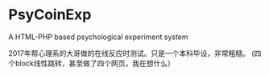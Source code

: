 # PsyCoinExp
A HTML-PHP based psychological experiment system

2017年帮心理系的大哥做的在线反应时测试。只是一个本科毕设，非常粗糙。
(四个block线性跳转，甚至做了四个网页，我在想什么）
